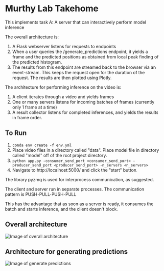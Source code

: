 # Murthy Lab Takehome

This implements task A: A server that can interactively perform model inference

The overall architecture is:

1. A Flask webserver listens for requests to endpoints
2. When a user queries the /generate_predictions endpoint, it yields a frame and the predicted positions as obtained from local peak finding of the predicted histogram.
3. The results from this endpoint are streamed back to the browser via an event-stream. This keeps the request open for the duration of the request. The results are then plotted using Plotly.

The architecture for performing inference on the video is:
1. A client iterates through a video and yields frames
2. One or many servers listens for incoming batches of frames (currently only 1 frame at a time)
3. A result collector listens for completed inferences, and yields the results in frame order.

## To Run
1. `conda env create -f env.yml`
2. Place video files in a directory called "data". Place model file in directory called "model" off of the root project directory.
3. `python app.py -consumer_send_port <consumer_send_port> -producer_send_port <producer_send_port> -n_servers <n_servers>`
4. Navigate to http://localhost:5000/ and click the "start" button.


The library pyzmq is used for interprocess communication, as suggested.

The client and server run in separate processes. The communication pattern is PUSH-PULL-PUSH-PULL

This has the advantage that as soon as a server is ready, it consumes the batch and starts inference, and the client doesn't block.

## Overall architecture
![Image of overall architecture](https://docs.google.com/drawings/d/e/2PACX-1vQA1avL0E01EzgO2Yg2XG-gA3Xehpl95DRKm7jlq_b4L5QdE5OmRN8hDZegJOdZnSGR1B0N7MsXAwhs/pub?w=960&h=720)

## Architecture for generating predictions
![Image of generate predictions](https://docs.google.com/drawings/d/e/2PACX-1vTXa-MkTo3R7cwMOGVVEvvrKQU0bPVfd-fsorkQV3SWsSiwLe_KwUaTXy4y4JeTYe715YB9frIGtkhE/pub?w=960&h=720)
